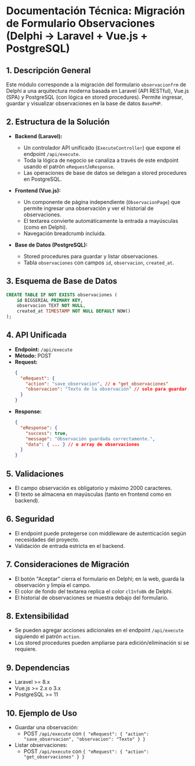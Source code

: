 # Documentación Técnica: Migración de Formulario Observaciones (Delphi → Laravel + Vue.js + PostgreSQL)

## 1. Descripción General
Este módulo corresponde a la migración del formulario `observacionfrm` de Delphi a una arquitectura moderna basada en Laravel (API RESTful), Vue.js (SPA) y PostgreSQL (con lógica en stored procedures). Permite ingresar, guardar y visualizar observaciones en la base de datos `BasePHP`.

## 2. Estructura de la Solución
- **Backend (Laravel):**
  - Un controlador API unificado (`ExecuteController`) que expone el endpoint `/api/execute`.
  - Toda la lógica de negocio se canaliza a través de este endpoint usando el patrón `eRequest`/`eResponse`.
  - Las operaciones de base de datos se delegan a stored procedures en PostgreSQL.

- **Frontend (Vue.js):**
  - Un componente de página independiente (`ObservacionPage`) que permite ingresar una observación y ver el historial de observaciones.
  - El textarea convierte automáticamente la entrada a mayúsculas (como en Delphi).
  - Navegación breadcrumb incluida.

- **Base de Datos (PostgreSQL):**
  - Stored procedures para guardar y listar observaciones.
  - Tabla `observaciones` con campos `id`, `observacion`, `created_at`.

## 3. Esquema de Base de Datos
```sql
CREATE TABLE IF NOT EXISTS observaciones (
    id BIGSERIAL PRIMARY KEY,
    observacion TEXT NOT NULL,
    created_at TIMESTAMP NOT NULL DEFAULT NOW()
);
```

## 4. API Unificada
- **Endpoint:** `/api/execute`
- **Método:** POST
- **Request:**
  ```json
  {
    "eRequest": {
      "action": "save_observacion", // o "get_observaciones"
      "observacion": "Texto de la observación" // solo para guardar
    }
  }
  ```
- **Response:**
  ```json
  {
    "eResponse": {
      "success": true,
      "message": "Observación guardada correctamente.",
      "data": { ... } // o array de observaciones
    }
  }
  ```

## 5. Validaciones
- El campo observación es obligatorio y máximo 2000 caracteres.
- El texto se almacena en mayúsculas (tanto en frontend como en backend).

## 6. Seguridad
- El endpoint puede protegerse con middleware de autenticación según necesidades del proyecto.
- Validación de entrada estricta en el backend.

## 7. Consideraciones de Migración
- El botón "Aceptar" cierra el formulario en Delphi; en la web, guarda la observación y limpia el campo.
- El color de fondo del textarea replica el color `clInfoBk` de Delphi.
- El historial de observaciones se muestra debajo del formulario.

## 8. Extensibilidad
- Se pueden agregar acciones adicionales en el endpoint `/api/execute` siguiendo el patrón `action`.
- Los stored procedures pueden ampliarse para edición/eliminación si se requiere.

## 9. Dependencias
- Laravel >= 8.x
- Vue.js >= 2.x o 3.x
- PostgreSQL >= 11

## 10. Ejemplo de Uso
- Guardar una observación:
  - POST `/api/execute` con `{ "eRequest": { "action": "save_observacion", "observacion": "Texto" } }`
- Listar observaciones:
  - POST `/api/execute` con `{ "eRequest": { "action": "get_observaciones" } }`
